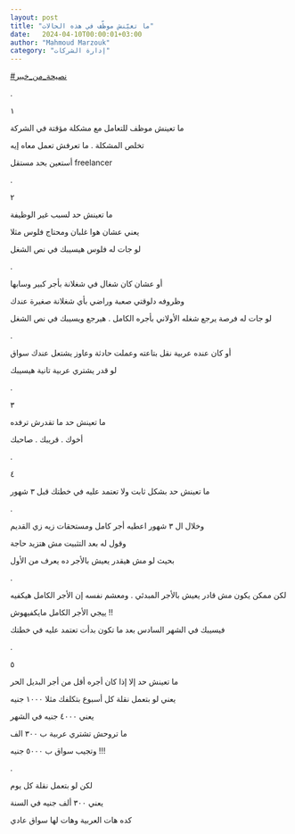 ```yaml
---
layout: post
title: "ما تعيّنش موظّف في هذه الحالات"
date:   2024-04-10T00:00:01+03:00
author: "Mahmoud Marzouk"
category: "إدارة الشركات"
---
```



[<u>\#نصيحة\_من\_خبير</u>](https://www.facebook.com/hashtag/%D9%86%D8%B5%D9%8A%D8%AD%D8%A9_%D9%85%D9%86_%D8%AE%D8%A8%D9%8A%D8%B1?__eep__=6&__cft__%5b0%5d=AZXEQ0mhmymEQibzjfAReOagyYW-8lVO4jyug2MGKcQNXZpXKFLtOhNLBKE6PMiYaAttuIP3cuRQeV0EvdcyYzL6Evkx_J2Apg73h-1bh6ypOrhbape6nTfvnLKYLKeO0Z5XBKibwr_i97n6HHHLgHLAj8hKukjumrrP6roTcXGvDA&__tn__=*NK-R)

.

١

ما تعينش موظف للتعامل مع مشكلة مؤقتة في الشركة

تخلص المشكلة . ما تعرفش تعمل معاه إيه

أستعين بحد مستقل freelancer

.

٢

ما تعينش حد لسبب غير الوظيفة

يعني عشان هوا غلبان ومحتاج فلوس مثلا

لو جات له فلوس هيسيبك في نص الشغل

.

أو عشان كان شغال في شغلانة بأجر كبير وسابها

وظروفه دلوقتي صعبة وراضي بأي شغلانة صغيرة عندك

لو جات له فرصة يرجع شغله الأولاني بأجره الكامل . هيرجع
ويسيبك في نص الشغل

.

أو كان عنده عربية نقل بتاعته وعملت حادثة وعاوز يشتعل
عندك سواق

لو قدر يشتري عربية تانية هيسيبك

.

٣

ما تعينش حد ما تقدرش ترفده

أخوك . قريبك . صاحبك

.

٤

ما تعينش حد بشكل ثابت ولا تعتمد عليه في خطتك قبل ٣
شهور

.

وخلال ال ٣ شهور اعطيه أجر كامل ومستحقات زيه زي
القديم

وقول له بعد التثبيت مش هتزيد حاجة

بحيث لو مش هيقدر يعيش بالأجر ده يعرف من الأول

.

لكن ممكن يكون مش قادر يعيش بالأجر المبدئي . ومعشم نفسه
إن الأجر الكامل هيكفيه

ييجي الأجر الكامل مايكفيهوش !!

فيسيبك في الشهر السادس بعد ما تكون بدأت تعتمد عليه في
خطتك

.

٥

ما تعينش حد إلا إذا كان أجره أقل من أجر البديل
الحر

يعني لو بتعمل نقلة كل أسبوع بتكلفك مثلا ١٠٠٠ جنيه

يعني ٤٠٠٠ جنيه في الشهر

ما تروحش تشتري عربية ب ٣٠٠ الف

وتجيب سواق ب ٥٠٠٠ جنيه !!!

.

لكن لو بتعمل نقلة كل يوم

يعني ٣٠٠ ألف جنيه في السنة

كده هات العربية وهات لها سواق عادي
